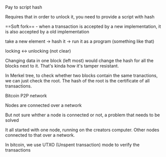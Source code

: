Pay to script hash

Requires that in order to unlock it, you need to provide a script with hash

==Soft fork== - when a transaction is accepted by a new implementation, it is also accepted by a old implementation

take a new element -> hash it -> run it as a program (something like that)

locking <-> unlocking (not clear)

Changing data in one block (left most) would change the hash for all the blocks next to it. That's kinda how it's tamper resistant.

In Merkel tree, to check whether two blocks contain the same tranactions, we can just check the root. The hash of the root is the certificate of all transactions.

Bitcoin P2P network

Nodes are connected over a network

But not sure whther a node is connected or not, a problem that needs to be solved

It all started with one node, running on the creators computer. Other nodes connected to that over a network.

In bitcoin, we use UTXO (Unspent transaction) mode to verify the transactions

